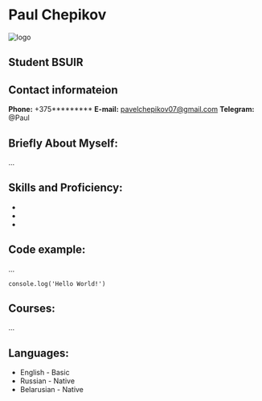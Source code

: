 # Paul Chepikov
![logo](https://scontent-waw1-1.cdninstagram.com/v/t51.2885-15/106285351_323194055507315_2493809770577875816_n.jpg?stp=dst-jpg_e35&_nc_ht=scontent-waw1-1.cdninstagram.com&_nc_cat=111&_nc_ohc=GSi120mNa6QAX_a8-XF&edm=ABmJApABAAAA&ccb=7-5&ig_cache_key=MjM0NjA5MjI4MDE3NTQzMDQwMw%3D%3D.2-ccb7-5&oh=00_AfDNKx7e_2JGDEVL-jDQaj2oBjZm_J1TvSE0_ed9W07Gzg&oe=64A5F6E7&_nc_sid=b41fef)

## Student BSUIR

## Contact informateion
**Phone:** +375*********
**E-mail:** pavelchepikov07@gmail.com
**Telegram:** @Paul
  
## Briefly About Myself:
...
  
## Skills and Proficiency:
*
*
*
  
## Code example:
  ...
  ```
  console.log('Hello World!')
  ```

## Courses:
...
  
## Languages:
* English - Basic
* Russian - Native
* Belarusian - Native

